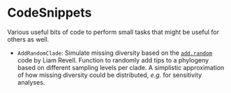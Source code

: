# CodeSnippets
Various useful bits of code to perform small tasks that might be useful for others as well.

- `AddRandomClade`: Simulate missing diversity based on the [`add.random`](http://blog.phytools.org/2013/01/adding-new-tips-at-random-to-phylogeny.html) code by Liam Revell. Function to randomly add tips to a phylogeny based on different sampling levels per clade. A simplistic approximation of how missing diversity could be distributed, _e.g._ for sensitivity analyses.

